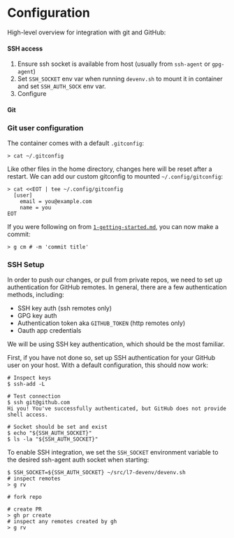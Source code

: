 # Configuration

High-level overview for integration with git and GitHub:

#### SSH access
1. Ensure ssh socket is available from host (usually from `ssh-agent` or `gpg-agent`)
2. Set `SSH_SOCKET` env var when running `devenv.sh` to mount it in container and set `SSH_AUTH_SOCK` env var.
3. Configure

#### Git

### Git user configuration

The container comes with a default `.gitconfig`:

```
> cat ~/.gitconfig
```

Like other files in the home directory, changes here will be reset after a restart. We can add our custom gitconfig to mounted `~/.config/gitconfig`:

```
> cat <<EOT | tee ~/.config/gitconfig
  [user]
    email = you@example.com
    name = you
EOT
```

If you were following on from [`1-getting-started.md`](1-getting-started.md), you can now make a commit:

```
> g cm # -m 'commit title'
```

### SSH Setup

In order to push our changes, or pull from private repos, we need to set up authentication for GitHub remotes. In general, there are a few authentication methods, including:

- SSH key auth (ssh remotes only)
- GPG key auth
- Authentication token aka `GITHUB_TOKEN` (http remotes only)
- Oauth app credentials

We will be using SSH key authentication, which should be the most familiar.

First, if you have not done so, set up SSH authentication for your GitHub user on your host. With a default configuration, this should now work:

```
# Inspect keys
$ ssh-add -L

# Test connection
$ ssh git@github.com
Hi you! You've successfully authenticated, but GitHub does not provide shell access.

# Socket should be set and exist
$ echo "${SSH_AUTH_SOCKET}"
$ ls -la "${SSH_AUTH_SOCKET}"
```

To enable SSH integration, we set the `SSH_SOCKET` environment variable to the desired ssh-agent auth socket when starting:

```
$ SSH_SOCKET=${SSH_AUTH_SOCKET} ~/src/l7-devenv/devenv.sh
# inspect remotes
> g rv

# fork repo

# create PR
> gh pr create
# inspect any remotes created by gh
> g rv
```
